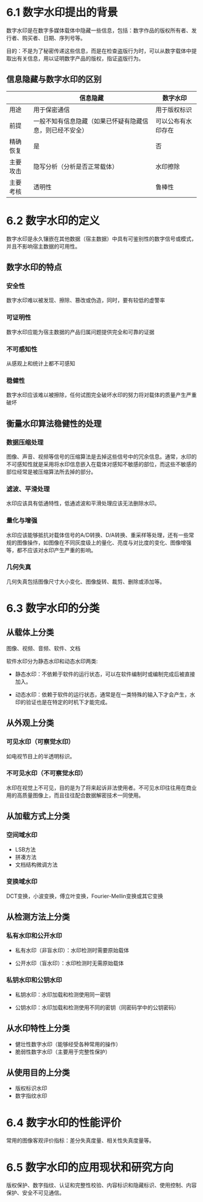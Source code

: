 # 6.1 数字水印提出的背景

数字水印是在数字多媒体载体中隐藏一些信息，包括：数字作品的版权所有者、发行者、购买者、日期、序列号等。

目的：不是为了秘密传递这些信息，而是在检查盗版行为时，可以从数字载体中提取出有关信息，用以证明数字产品的版权，指证盗版行为。

## 信息隐藏与数字水印的区别

|          | **信息隐藏**                                             | **数字水印**       |
| -------- | -------------------------------------------------------- | ------------------ |
| 用途     | 用于保密通信                                             | 用于版权标识       |
| 前提     | 一般不知有信息隐藏（如果已怀疑有隐藏信息，则已经不安全） | 可以公布有水印存在 |
| 精确恢复 | 是                                                       | 否                 |
| 主要攻击 | 隐写分析（分析是否正常载体）                             | 水印擦除           |
| 主要考核 | 透明性                                                   | 鲁棒性             |

# 6.2 数字水印的定义

数字水印是永久镶嵌在其他数据（宿主数据）中具有可鉴别性的数字信号或模式，并且不影响宿主数据的可用性。

## 数字水印的特点

### 安全性

数字水印难以被发现、擦除、篡改或伪造，同时，要有较低的虚警率

### 可证明性

数字水印应能为宿主数据的产品归属问题提供完全和可靠的证据

### 不可感知性

从感观上和统计上都不可感知

### 稳健性

数字水印应该难以被擦除，任何试图完全破坏水印的努力将对载体的质量产生严重破坏

## 衡量水印算法稳健性的处理

### 数据压缩处理

图像、声音、视频等信号的压缩算法是去掉这些信号中的冗余信息。通常，水印的不可感知性就是采用将水印信息嵌入在载体对感知不敏感的部位，而这些不敏感的部位经常是被压缩算法所去掉的部分。

### 滤波、平滑处理

 水印应该具有低通特性，低通滤波和平滑处理应该无法删除水印。

### 量化与增强

水印应该能够抵抗对载体信号的A/D转换、D/A转换、重采样等处理，还有一些常规的图像操作，如图像在不同灰度级上的量化、亮度与对比度的变化、图像增强等，都不应该对水印产生严重的影响。

### 几何失真

 几何失真包括图像尺寸大小变化、图像旋转、裁剪、删除或添加等。

# 6.3 数字水印的分类

## 从载体上分类

图像、视频、音频、软件、文档

软件水印分为静态水印和动态水印两类:

- 静态水印：不依赖于软件的运行状态，可以在软件编制时或编制完成后被直接加入。

- 动态水印：依赖于软件的运行状态，通常是在一类特殊的输入下才会产生，水印的验证也是在特定的时机下才能完成。 


## 从外观上分类

### 可见水印（可察觉水印）

如电视节目上的半透明标识。

### 不可见水印（不可察觉水印）

水印在视觉上不可见，目的是为了将来起诉非法使用者。不可见水印往往用在商业用的高质量图像上，而且往往配合数据解密技术一同使用。

## 从加载方式上分类

### 空间域水印

- LSB方法
- 拼凑方法
- 文档结构微调方法

### 变换域水印

DCT变换，小波变换，傅立叶变换，Fourier-Mellin变换或其它变换

## 从检测方法上分类

### **私有水印和公开水印**

- 私有水印（非盲水印）：水印检测时需要原始载体

- 公开水印（盲水印）：水印检测时无需原始载体


### **私钥水印和公钥水印**

- 私钥水印：水印加载和检测使用同一密钥

- 公钥水印：水印加载和检测使用不同的密钥（同密码学中的公钥密码）


## 从水印特性上分类

- 健壮性数字水印（能够经受各种常用的操作）
- 脆弱性数字水印（主要用于完整性保护）

## 从使用目的上分类

- 版权标识水印
- 数字指纹水印

# 6.4 数字水印的性能评价

常用的图像客观评价指标：差分失真度量、相关性失真度量等。

# 6.5 数字水印的应用现状和研究方向

版权保护、数字指纹、认证和完整性校验、内容标识和隐藏标识、使用控制、内容保护、安全不可见通信。